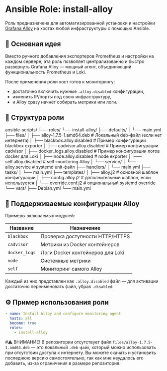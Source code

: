 # Ansible Role: install-alloy

Роль предназначена для автоматизированной установки и настройки [Grafana Alloy](https://grafana.com/docs/alloy/) на хостах любой инфраструктуры с помощью Ansible.

## 📌 Основная идея

Вместо ручного добавления экспортеров Prometheus и настройки на каждом сервере, эта роль позволяет централизованно и быстро развернуть Grafana Alloy — мощный агент, объединяющий функциональность Prometheus и Loki.

После применения роли хост готов к мониторингу:
- достаточно включить нужные `.alloy.disabled` конфигурации,
- изменить IP/порты под свою инфраструктуру,
- и Alloy сразу начнёт собирать метрики или логи.

## 📁 Структура роли
ansible-scripts/
└── roles/
    └── install-alloy/
        ├── defaults/
        │   └── main.yml
        ├── files/
        │   ├── alloy-1.7.5-1.amd64.deb         # Локальный deb-файл (если нет интернета)
        │   ├── blackbox.alloy.disabled         # Пример конфигурации blackbox exporter
        │   ├── cadvisor.alloy.disabled         # Пример конфигурации cadvisor
        │   ├── docker_logs.alloy.disabled      # Пример конфигурации логов docker для Loki
        │   ├── node.alloy.disabled             # node exporter
        │   ├── self.alloy.disabled             # self-monitoring Alloy
        │   └── service/
        │       └── alloy.service               # systemd unit-файл
        ├── handlers/
        │   └── main.yml
        ├── tasks/
        │   └── main.yml
        ├── templates/
        │   ├── alloy.j2                        # основной шаблон конфигурации
        │   ├── config.alloy.j2                 # дополнительный шаблон, если используется
        │   └── override.conf.j2                # опциональный systemd override
        └── vars/
            ├── Debian.yml
            └── main.yml

## 🔧 Поддерживаемые конфигурации Alloy

Примеры включаемых модулей:

| Название            | Назначение                       |
|---------------------|----------------------------------|
| `blackbox`          | Проверка доступности HTTP/HTTPS  |
| `cadvisor`          | Метрики из Docker контейнеров    |
| `docker_logs`       | Логи Docker контейнеров для Loki |
| `node`              | Системные метрики                |
| `self`              | Мониторинг самого Alloy          |

Каждый из них представлен как `.alloy.disabled` файл — для активации достаточно переименовать файл, убрав `.disabled`.

## ⚙️ Пример использования роли

```yaml
- name: Install Alloy and configure monitoring agent
  hosts: all
  become: true
  roles:
    - install-alloy
```

#⚠️ ВНИМАНИЕ!
В репозитории отсутствует файл
`files/alloy-1.7.5-1.amd64.deb` — это локальный `.deb-файл`, который можно использовать при отсутствии доступа к интернету.
Вы можете скачать и установить последнюю версию самостоятельно, так как мне неудалось его добавить, из-за ограничения в размере репозитория.
